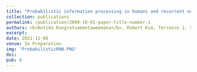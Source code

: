```yaml
---
title: "Probabilistic information processing in humans and recurrent neural networks"
collection: publications
permalink: /publication/2009-10-01-paper-title-number-1
authors: <b>Nutida Rungratsameetaweemana</b>, Robert Kim, Terrence J. Sejnowski
excerpt: 
date: 2021-11-08
venue: In Preparation
img: 'ProbabilisticRNN.PNG'
doi: 
pub: 0
---
```

